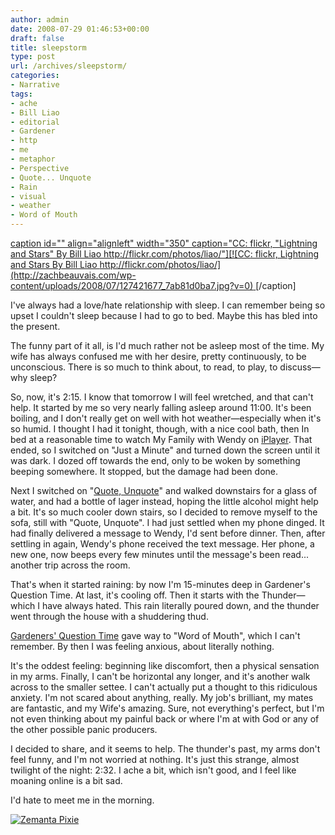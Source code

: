 ```yaml
---
author: admin
date: 2008-07-29 01:46:53+00:00
draft: false
title: sleepstorm
type: post
url: /archives/sleepstorm/
categories:
- Narrative
tags:
- ache
- Bill Liao
- editorial
- Gardener
- http
- me
- metaphor
- Perspective
- Quote... Unquote
- Rain
- visual
- weather
- Word of Mouth
---
```


[caption id="" align="alignleft" width="350" caption="CC: flickr, "Lightning and Stars" By Bill Liao http://flickr.com/photos/liao/"][![CC: flickr, Lightning and Stars By Bill Liao http://flickr.com/photos/liao/](http://zachbeauvais.com/wp-content/uploads/2008/07/127421677_7ab81d0ba7.jpg?v=0)
](http://zachbeauvais.com/wp-content/uploads/2008/07/127421677_7ab81d0ba7_b.jpg)[/caption]

I've always had a love/hate relationship with sleep. I can remember being so upset I couldn't sleep because I had to go to bed. Maybe this has bled into the present.

The funny part of it all, is I'd much rather not be asleep most of the time. My wife has always confused me with her desire, pretty continuously, to be unconscious. There is so much to think about, to read, to play, to discuss—why sleep?

So, now, it's 2:15. I know that tomorrow I will feel wretched, and that can't help. It started by me so very nearly falling asleep around 11:00. It's been boiling, and I don't really get on well with hot weather—especially when it's so humid. I thought I had it tonight, though, with a nice cool bath, then In bed at a reasonable time to watch My Family with Wendy on [iPlayer](http://zachbeauvais.com/wp-content/uploads/2008/07/iplayer). That ended, so I switched on "Just a Minute" and turned down the screen until it was dark. I dozed off towards the end, only to be woken by something beeping somewhere. It stopped, but the damage had been done.

Next I switched on "[Quote, Unquote](http://zachbeauvais.com/wp-content/uploads/2008/07/Quote..._Unquote)" and walked downstairs for a glass of water, and had a bottle of lager instead, hoping the little alcohol might help a bit. It's so much cooler down stairs, so I decided to remove myself to the sofa, still with "Quote, Unquote". I had just settled when my phone dinged. It had finally delivered a message to Wendy, I'd sent before dinner. Then, after settling in again, Wendy's phone received the text message. Her phone, a new one, now beeps every few minutes until the message's been read... another trip across the room.

That's when it started raining: by now I'm 15-minutes deep in Gardener's Question Time. At last, it's cooling off. Then it starts with the Thunder—which I have always hated. This rain literally poured down, and the thunder went through the house with a shuddering thud.

[Gardeners' Question Time](http://zachbeauvais.com/wp-content/uploads/2008/07/Gardeners%27_Question_Time) gave way to "Word of Mouth", which I can't remember. By then I was feeling anxious, about literally nothing.

It's the oddest feeling: beginning like discomfort, then a physical sensation in my arms. Finally, I can't be horizontal any longer, and it's another walk across to the smaller settee. I can't actually put a thought to this ridiculous anxiety. I'm not scared about anything, really. My job's brilliant, my mates are fantastic, and my Wife's amazing. Sure, not everything's perfect, but I'm not even thinking about my painful back or where I'm at with God or any of the other possible panic producers.

I decided to share, and it seems to help. The thunder's past, my arms don't feel funny, and I'm not worried at nothing. It's just this strange, almost twilight of the night: 2:32. I ache a bit, which isn't good, and I feel like moaning online is a bit sad.

I'd hate to meet me in the morning.



[![Zemanta Pixie](http://zachbeauvais.com/wp-content/uploads/2008/07/zemified_c.png?x-id=0c202703-8683-44c5-a9f5-a0cf73649268)
](http://zachbeauvais.com/wp-content/uploads/2008/07/www.zemanta1.com)
